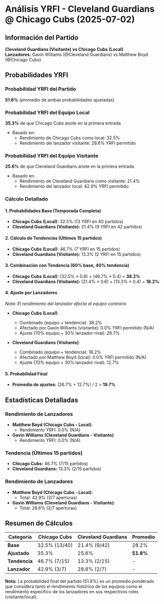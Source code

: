 # Análisis YRFI - Cleveland Guardians @ Chicago Cubs (2025-07-02)

## Información del Partido
**Cleveland Guardians (Visitante) vs Chicago Cubs (Local)**  
**Lanzadores:** Gavin Williams (@Cleveland Guardians) vs Matthew Boyd (@Chicago Cubs)

## Probabilidades YRFI

### Probabilidad YRFI del Partido
**51.8%** (promedio de ambas probabilidades ajustadas)

### Probabilidad YRFI del Equipo Local
**35.3%** de que Chicago Cubs anote en la primera entrada
- Basado en:
  - Rendimiento de Chicago Cubs como local: 32.5%
  - Rendimiento del lanzador visitante: 28.6% YRFI permitido

### Probabilidad YRFI del Equipo Visitante
**25.6%** de que Cleveland Guardians anote en la primera entrada
- Basado en:
  - Rendimiento de Cleveland Guardians como visitante: 21.4%
  - Rendimiento del lanzador local: 42.9% YRFI permitido

### Cálculo Detallado

#### 1. Probabilidades Base (Temporada Completa)
- **Chicago Cubs (Local):** 32.5% (13 YRFI en 40 partidos)
- **Cleveland Guardians (Visitante):** 21.4% (9 YRFI en 42 partidos)

#### 2. Cálculo de Tendencias (Últimos 15 partidos)
- **Chicago Cubs (Local):** 46.7% (7 YRFI en 15 partidos)
- **Cleveland Guardians (Visitante):** 13.3% (2 YRFI en 15 partidos)

#### 3. Combinación con Tendencia (60% base, 40% tendencia)
- **Chicago Cubs (Local):** (32.5% * 0.6) + (46.7% * 0.4) = **38.2%**
- **Cleveland Guardians (Visitante):** (21.4% * 0.6) + (13.3% * 0.4) = **18.2%**

#### 4. Ajuste por Lanzadores
*Nota: El rendimiento del lanzador afecta al equipo contrario*

- **Chicago Cubs (Local)**:
  - Combinado (equipo + tendencia): 38.2%
  - Afectado por Gavin Williams (visitante): 0.0% YRFI permitido (N/A)
  - Ajuste (70% equipo + 30% lanzador rival): 26.7%

- **Cleveland Guardians (Visitante)**:
  - Combinado (equipo + tendencia): 18.2%
  - Afectado por Matthew Boyd (local): 0.0% YRFI permitido (N/A)
  - Ajuste (70% equipo + 30% lanzador rival): 12.7%

#### 5. Probabilidad Final
- **Promedio de ajustes:** (26.7% + 12.7%) / 2 = **19.7%**

## Estadísticas Detalladas


### Rendimiento de Lanzadores
- **Matthew Boyd (Chicago Cubs - Local)**:
  - Rendimiento YRFI: 0.0% (N/A)
- **Gavin Williams (Cleveland Guardians - Visitante)**:
  - Rendimiento YRFI: 0.0% (N/A)
### Tendencia (Últimos 15 partidos)
- **Chicago Cubs:** 46.7% (7/15 partidos)
- **Cleveland Guardians:** 13.3% (2/15 partidos)

### Rendimiento de Lanzadores
- **Matthew Boyd (Chicago Cubs - Local):**
  - Total: 42.9% (3/7 aperturas)
- **Gavin Williams (Cleveland Guardians - Visitante):**
  - Total: 28.6% (2/7 aperturas)

## Resumen de Cálculos
| Categoría | Chicago Cubs         | Cleveland Guardians  | Promedio |
|-----------|----------------------|----------------------|----------|
| **Base** | 32.5% (13/40) | 21.4% (9/42) | 28.2% |
| **Ajustado** | 35.3% | 25.6% | **51.8%** |
| **Tendencia** | 46.7% (7/15) | 13.3% (2/15) | - |
| **Lanzador** | 42.9% (3/7) | 28.6% (2/7) | - |

**Nota:** La probabilidad final del partido (51.8%) es un promedio ponderado que considera tanto el rendimiento histórico de los equipos como el rendimiento específico de los lanzadores en sus respectivos roles (visitante/local).